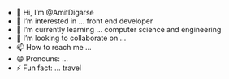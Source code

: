 - 👋 Hi, I’m @AmitDigarse
- 👀 I’m interested in ... front end developer 
- 🌱 I’m currently learning ... computer science and engineering 
- 💞️ I’m looking to collaborate on ...
- 📫 How to reach me ...
- 😄 Pronouns: ...
- ⚡ Fun fact: ... travel 

<!---
AmitDigarse/AmitDigarse is a ✨ special ✨ repository because its `README.md` (this file) appears on your GitHub profile.
You can click the Preview link to take a look at your changes.
--->
